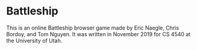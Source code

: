# Battleship
This is an online Battleship browser game made by Eric Naegle, Chris Bordoy, and Tom Nguyen. It was written in November 2019 for CS 4540 at the University of Utah.

